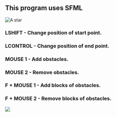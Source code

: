 ## This program uses SFML

![A star](https://user-images.githubusercontent.com/79863003/156578195-f0feea9e-bbc7-4289-ae79-b85bdf3d7821.gif)

### LSHIFT - Change position of start point.
### LCONTROL - Change position of end point.
### MOUSE 1 - Add obstacles.
### MOUSE 2 - Remove obstacles.
### F + MOUSE 1 - Add blocks of obstacles.
### F + MOUSE 2 - Remove blocks of obstacles.

<img src="https://t.bkit.co/w_6688c8f949f75.gif" />


